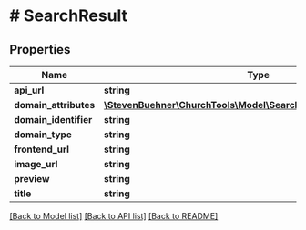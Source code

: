 # # SearchResult

## Properties

Name | Type | Description | Notes
------------ | ------------- | ------------- | -------------
**api_url** | **string** |  | [optional]
**domain_attributes** | [**\StevenBuehner\ChurchTools\Model\SearchResult1DomainAttributes**](SearchResult1DomainAttributes.md) |  | [optional]
**domain_identifier** | **string** |  | [optional]
**domain_type** | **string** |  | [optional]
**frontend_url** | **string** |  | [optional]
**image_url** | **string** |  | [optional]
**preview** | **string** |  | [optional]
**title** | **string** |  | [optional]

[[Back to Model list]](../../README.md#models) [[Back to API list]](../../README.md#endpoints) [[Back to README]](../../README.md)

